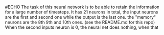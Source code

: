 #ECHO
The task of this neural network is to be able to retain the information for a large number of timesteps.
It has 21 neurons in total, the input neurons are the first and second one while the output is the last one.
the "memory" neurons are the 8th 9th and 10th ones. (see the README.md for this repo)
When the second inputs neuron is 0, the neural net does nothing, when that 

